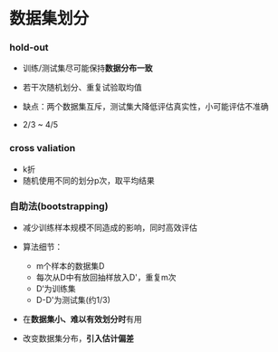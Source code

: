 # 数据集划分

### hold-out

- 训练/测试集尽可能保持**数据分布一致**

- 若干次随机划分、重复试验取均值
- 缺点：两个数据集互斥，测试集大降低评估真实性，小可能评估不准确
- 2/3 ~ 4/5

### cross valiation

- k折
- 随机使用不同的划分p次，取平均结果

### 自助法(bootstrapping)

- 减少训练样本规模不同造成的影响，同时高效评估
- 算法细节：
  - m个样本的数据集D
  - 每次从D中有放回抽样放入D'，重复m次
  - D‘为训练集
  - D-D'为测试集(约1/3)

- 在**数据集小、难以有效划分时**有用
- 改变数据集分布，**引入估计偏差**